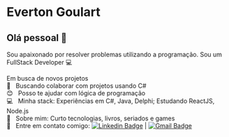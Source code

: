 # Everton Goulart

## Olá pessoal 👋
Sou apaixonado por resolver problemas utilizando a programação.
Sou um FullStack Developer :computer:

 Em busca de novos projetos
 <br/> :purple_heart: &nbsp; Buscando colaborar com projetos usando C#
 <br/> :blush: &nbsp; Posso te ajudar com lógica de programação
 <br/> :computer: &nbsp; Minha stack: Experiências em C#, Java, Delphi; Estudando ReactJS, Node.js
 <br/> 💬  &nbsp; Sobre mim: Curto tecnologias, livros, seriados e games
 <br/> :email: &nbsp; Entre em contato comigo: [![Linkedin Badge](https://img.shields.io/badge/-EvertonGoulart-blue?style=flat-square&logo=Linkedin&logoColor=white&link=https://www.linkedin.com/in/everton-julian-silva-goulart-b59807a2/)](https://www.linkedin.com/in/everton-julian-silva-goulart-b59807a2/) 
| 
[![Gmail Badge](https://img.shields.io/badge/-evertonjulian@gmail.com-c14438?style=flat-square&logo=Gmail&logoColor=white&link=mailto:evertonjulian@gmail.com)](mailto:evertonjulian@gmail.com)
